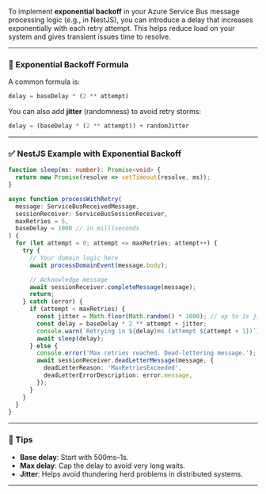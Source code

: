 To implement **exponential backoff** in your Azure Service Bus message processing logic (e.g., in NestJS), you can introduce a delay that increases exponentially with each retry attempt. This helps reduce load on your system and gives transient issues time to resolve.

---

### 🔁 Exponential Backoff Formula

A common formula is:

```ts
delay = baseDelay * (2 ** attempt)
```

You can also add **jitter** (randomness) to avoid retry storms:

```ts
delay = (baseDelay * (2 ** attempt)) + randomJitter
```

---

### ✅ NestJS Example with Exponential Backoff

```ts
function sleep(ms: number): Promise<void> {
  return new Promise(resolve => setTimeout(resolve, ms));
}

async function processWithRetry(
  message: ServiceBusReceivedMessage,
  sessionReceiver: ServiceBusSessionReceiver,
  maxRetries = 5,
  baseDelay = 1000 // in milliseconds
) {
  for (let attempt = 0; attempt <= maxRetries; attempt++) {
    try {
      // Your domain logic here
      await processDomainEvent(message.body);

      // Acknowledge message
      await sessionReceiver.completeMessage(message);
      return;
    } catch (error) {
      if (attempt < maxRetries) {
        const jitter = Math.floor(Math.random() * 1000); // up to 1s jitter
        const delay = baseDelay * 2 ** attempt + jitter;
        console.warn(`Retrying in ${delay}ms (attempt ${attempt + 1})`);
        await sleep(delay);
      } else {
        console.error('Max retries reached. Dead-lettering message.');
        await sessionReceiver.deadLetterMessage(message, {
          deadLetterReason: 'MaxRetriesExceeded',
          deadLetterErrorDescription: error.message,
        });
      }
    }
  }
}
```

---

### 🧠 Tips

- **Base delay**: Start with 500ms–1s.
- **Max delay**: Cap the delay to avoid very long waits.
- **Jitter**: Helps avoid thundering herd problems in distributed systems.

---

